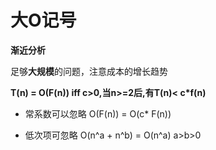 # 大O记号
**渐近分析**

足够**大规模**的问题，注意成本的增长趋势

**T(n) = O(F(n))   iff   c>0,当n>=2后,有T(n)< c*f(n)**

* 常系数可以忽略 O(F(n)) = O(c* F(n))

* 低次项可忽略 O(n^a + n^b) = O(n^a)   a>b>0